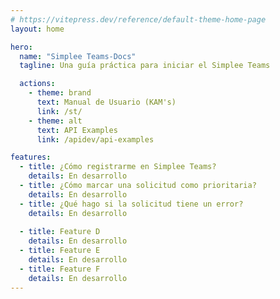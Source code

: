 ```yaml
---
# https://vitepress.dev/reference/default-theme-home-page
layout: home

hero:
  name: "Simplee Teams-Docs"
  tagline: Una guía práctica para iniciar el Simplee Teams

  actions:
    - theme: brand
      text: Manual de Usuario (KAM's)
      link: /st/
    - theme: alt
      text: API Examples
      link: /apidev/api-examples

features:
  - title: ¿Cómo registrarme en Simplee Teams?
    details: En desarrollo
  - title: ¿Cómo marcar una solicitud como prioritaria?
    details: En desarrollo
  - title: ¿Qué hago si la solicitud tiene un error?
    details: En desarrollo
  
  - title: Feature D
    details: En desarrollo
  - title: Feature E
    details: En desarrollo
  - title: Feature F
    details: En desarrollo
---
```


